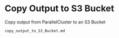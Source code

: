 # Copy Output to S3 Bucket

Copy output from ParallelCluster to an S3 Bucket

```{toctree}
copy_output_to_S3_Bucket.md

